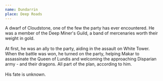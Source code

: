 ```yaml
---
name: Dundarrin
place: Deep Roads
---
```

A dwarf of Cloudstone, one of the few the party has ever encountered. He was a member of the Deep Miner's Guild, a band of mercenaries worth their weight in gold. 
<br><br>
At first, he was an ally to the party, aiding in the assault on White Tower. When the battle was won, he turned on the party, helping Makar to assassinate the Queen of Lundis and welcoming the approaching Disparian army - and their dragons. All part of the plan, according to him. 
<br><br>
His fate is unknown. 
